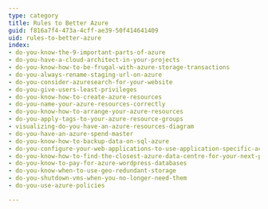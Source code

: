 ```yaml
---
type: category
title: Rules to Better Azure
guid: f816a7f4-473a-4cff-ae39-50f414641409
uid: rules-to-better-azure
index:
- do-you-know-the-9-important-parts-of-azure
- do-you-have-a-cloud-architect-in-your-projects
- do-you-know-how-to-be-frugal-with-azure-storage-transactions
- do-you-always-rename-staging-url-on-azure
- do-you-consider-azuresearch-for-your-website
- do-you-give-users-least-privileges
- do-you-know-how-to-create-azure-resources
- do-you-name-your-azure-resources-correctly
- do-you-know-how-to-arrange-your-azure-resources
- do-you-apply-tags-to-your-azure-resource-groups
- visualizing-do-you-have-an-azure-resources-diagram
- do-you-have-an-azure-spend-master
- do-you-know-how-to-backup-data-on-sql-azure
- do-you-configure-your-web-applications-to-use-application-specific-accounts-for-database-access
- do-you-know-how-to-find-the-closest-azure-data-centre-for-your-next-project
- do-you-know-to-pay-for-azure-wordpress-databases
- do-you-know-when-to-use-geo-redundant-storage
- do-you-shutdown-vms-when-you-no-longer-need-them
- do-you-use-azure-policies

---
```

 

